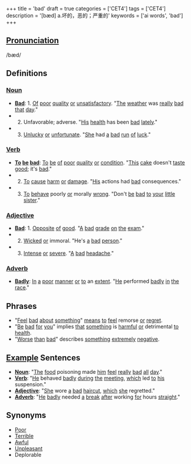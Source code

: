 +++
title = 'bad'
draft = true
categories = ['CET4']
tags = ['CET4']
description = '[bæd] a.坏的，恶的；严重的'
keywords = ['ai words', 'bad']
+++

## [Pronunciation](/en/post/pronunciation/)
/bæd/

## Definitions
### [Noun](/en/post/noun/)
- **[Bad](/en/post/bad/)**: 1. [Of](/en/post/of/) [poor](/en/post/poor/) [quality](/en/post/quality/) [or](/en/post/or/) [unsatisfactory](/en/post/unsatisfactory/). "[The](/en/post/the/) [weather](/en/post/weather/) was [really](/en/post/really/) [bad](/en/post/bad/) [that](/en/post/that/) [day](/en/post/day/)."
- 2. Unfavorable; adverse. "[His](/en/post/his/) [health](/en/post/health/) has been [bad](/en/post/bad/) [lately](/en/post/lately/)."
- 3. [Unlucky](/en/post/unlucky/) [or](/en/post/or/) [unfortunate](/en/post/unfortunate/). "[She](/en/post/she/) had [a](/en/post/a/) [bad](/en/post/bad/) [run](/en/post/run/) [of](/en/post/of/) [luck](/en/post/luck/)."

### [Verb](/en/post/verb/)
- **[To](/en/post/to/) [be](/en/post/be/) [bad](/en/post/bad/)**: [To](/en/post/to/) [be](/en/post/be/) [of](/en/post/of/) [poor](/en/post/poor/) [quality](/en/post/quality/) [or](/en/post/or/) [condition](/en/post/condition/). "[This](/en/post/this/) [cake](/en/post/cake/) doesn't [taste](/en/post/taste/) [good](/en/post/good/); it's [bad](/en/post/bad/)."
- 2. [To](/en/post/to/) [cause](/en/post/cause/) [harm](/en/post/harm/) [or](/en/post/or/) [damage](/en/post/damage/). "[His](/en/post/his/) actions had [bad](/en/post/bad/) consequences."
- 3. [To](/en/post/to/) [behave](/en/post/behave/) poorly [or](/en/post/or/) morally [wrong](/en/post/wrong/). "Don't [be](/en/post/be/) [bad](/en/post/bad/) [to](/en/post/to/) [your](/en/post/your/) [little](/en/post/little/) [sister](/en/post/sister/)."

### [Adjective](/en/post/adjective/)
- **[Bad](/en/post/bad/)**: 1. [Opposite](/en/post/opposite/) [of](/en/post/of/) [good](/en/post/good/). "[A](/en/post/a/) [bad](/en/post/bad/) [grade](/en/post/grade/) [on](/en/post/on/) [the](/en/post/the/) [exam](/en/post/exam/)."
- 2. [Wicked](/en/post/wicked/) [or](/en/post/or/) immoral. "He's [a](/en/post/a/) [bad](/en/post/bad/) [person](/en/post/person/)."
- 3. [Intense](/en/post/intense/) [or](/en/post/or/) [severe](/en/post/severe/). "[A](/en/post/a/) [bad](/en/post/bad/) [headache](/en/post/headache/)."

### [Adverb](/en/post/adverb/)
- **[Badly](/en/post/badly/)**: [In](/en/post/in/) [a](/en/post/a/) [poor](/en/post/poor/) [manner](/en/post/manner/) [or](/en/post/or/) [to](/en/post/to/) an [extent](/en/post/extent/). "[He](/en/post/he/) performed [badly](/en/post/badly/) [in](/en/post/in/) [the](/en/post/the/) [race](/en/post/race/)."

## Phrases
- "[Feel](/en/post/feel/) [bad](/en/post/bad/) [about](/en/post/about/) [something](/en/post/something/)" [means](/en/post/means/) [to](/en/post/to/) [feel](/en/post/feel/) remorse [or](/en/post/or/) [regret](/en/post/regret/).
- "[Be](/en/post/be/) [bad](/en/post/bad/) [for](/en/post/for/) [you](/en/post/you/)" implies [that](/en/post/that/) [something](/en/post/something/) is [harmful](/en/post/harmful/) [or](/en/post/or/) detrimental [to](/en/post/to/) [health](/en/post/health/).
- "[Worse](/en/post/worse/) [than](/en/post/than/) [bad](/en/post/bad/)" describes [something](/en/post/something/) [extremely](/en/post/extremely/) [negative](/en/post/negative/).

## [Example](/en/post/example/) Sentences
- **[Noun](/en/post/noun/)**: "[The](/en/post/the/) [food](/en/post/food/) poisoning made [him](/en/post/him/) [feel](/en/post/feel/) [really](/en/post/really/) [bad](/en/post/bad/) [all](/en/post/all/) [day](/en/post/day/)."
- **[Verb](/en/post/verb/)**: "[He](/en/post/he/) behaved [badly](/en/post/badly/) [during](/en/post/during/) [the](/en/post/the/) [meeting](/en/post/meeting/), [which](/en/post/which/) led [to](/en/post/to/) [his](/en/post/his/) suspension."
- **[Adjective](/en/post/adjective/)**: "[She](/en/post/she/) wore [a](/en/post/a/) [bad](/en/post/bad/) [haircut](/en/post/haircut/), [which](/en/post/which/) [she](/en/post/she/) regretted."
- **[Adverb](/en/post/adverb/)**: "[He](/en/post/he/) [badly](/en/post/badly/) needed [a](/en/post/a/) [break](/en/post/break/) [after](/en/post/after/) working [for](/en/post/for/) hours [straight](/en/post/straight/)."

## Synonyms
- [Poor](/en/post/poor/)
- [Terrible](/en/post/terrible/)
- [Awful](/en/post/awful/)
- [Unpleasant](/en/post/unpleasant/)
- Deplorable

